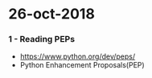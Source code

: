 # 26-oct-2018

### 1 - Reading PEPs

- https://www.python.org/dev/peps/
- Python Enhancement Proposals(PEP)
